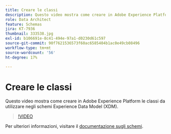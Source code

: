 ```yaml
---
title: Creare le classi
description: Questo video mostra come creare in Adobe Experience Platform le classi da utilizzare negli schemi Experience Data Model (XDM).
role: Data Architect
feature: Schemas
jira: KT-7936
thumbnail: 333538.jpg
exl-id: b106691e-8c41-494e-97a1-d0230d61c597
source-git-commit: 90f7621536573f60ac6585404b1ac0e49cb08496
workflow-type: tm+mt
source-wordcount: '56'
ht-degree: 17%

---
```


# Creare le classi

Questo video mostra come creare in Adobe Experience Platform le classi da utilizzare negli schemi Experience Data Model (XDM).

>[!VIDEO](https://video.tv.adobe.com/v/333538?quality=12&learn=on)

Per ulteriori informazioni, visitare il [documentazione sugli schemi](https://experienceleague.adobe.com/docs/experience-platform/xdm/home.html?lang=it).
